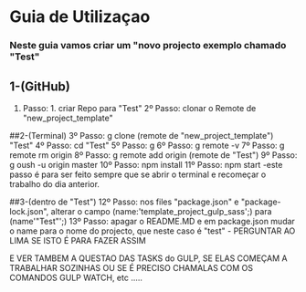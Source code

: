 # Guia de Utilizaçao
   ### Neste guia vamos criar um "novo projecto exemplo chamado "Test"
   ## 1-(GitHub)
   1. Passo:
    1. criar Repo para "Test"
   2º Passo:
   clonar o Remote de "new_project_template"

##2-(Terminal)
  3º Passo:
        g clone (remote de "new_project_template") "Test"
  4º Passo:
        cd "Test"
  5º Passo:
        g
  6º Passo:
        g remote -v
  7º Passo:
        g remote rm origin
  8º Passo:
        g remote add origin (remote de "Test")
  9º Passo:
        g oush -u origin master
  10º Passo:
        npm install
  11º Passo:
        npm start
       -este passo é para ser feito sempre que se abrir o terminal e recomeçar o
trabalho do dia anterior.

##3-(dentro de "Test")
  12º Passo:
        nos files "package.json" e "package-lock.json", alterar o campo
(name:'template_project_gulp_sass';) para (name'"Test"';)
  13º Passo:
        apagar o README.MD
        e em package.json mudar o name para o nome do projecto, que neste caso é
"test" - PERGUNTAR AO LIMA SE ISTO É PARA FAZER ASSIM

E VER TAMBEM A QUESTAO DAS TASKS do GULP, SE ELAS COMEÇAM A TRABALHAR SOZINHAS
OU SE É PRECISO CHAMALAS COM OS COMANDOS GULP WATCH, etc .....
